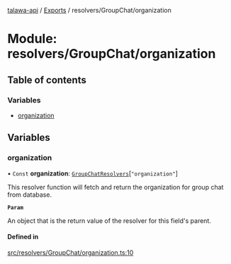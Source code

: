 [talawa-api](../README.md) / [Exports](../modules.md) / resolvers/GroupChat/organization

# Module: resolvers/GroupChat/organization

## Table of contents

### Variables

- [organization](resolvers_GroupChat_organization.md#organization)

## Variables

### organization

• `Const` **organization**: [`GroupChatResolvers`](types_generatedGraphQLTypes.md#groupchatresolvers)[``"organization"``]

This resolver function will fetch and return the organization for group chat from database.

**`Param`**

An object that is the return value of the resolver for this field's parent.

#### Defined in

[src/resolvers/GroupChat/organization.ts:10](https://github.com/PalisadoesFoundation/talawa-api/blob/4e4f7f8/src/resolvers/GroupChat/organization.ts#L10)
